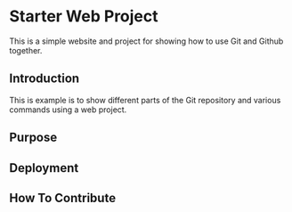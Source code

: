 # Starter Web Project
This is a simple website and project for showing how to use Git and Github together.
## Introduction

This is example is to show different parts of the Git repository and various commands using a web project.

## Purpose

## Deployment

## How To Contribute


